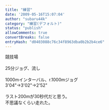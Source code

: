 ```yaml
---
title: "練習"
date: '2009-05-16T15:07:04'
author: "subaru44k"
category: "練習(デフォルト)"
status: "publish"
allowComments: true
convertBreaks: false
entryHash: "d0403088c76c34f8963dba0b2b2b4ce6"
---
```

競技場<br>
<br>
25分ジョグ、流し<br>
<br>
1000mインターバル、r.1000mジョグ<br>
3'04"→3'02"→2'52"<br>
<br>
ラスト200mが30秒代だと思う。<br>
不思議なくらい走れた。
